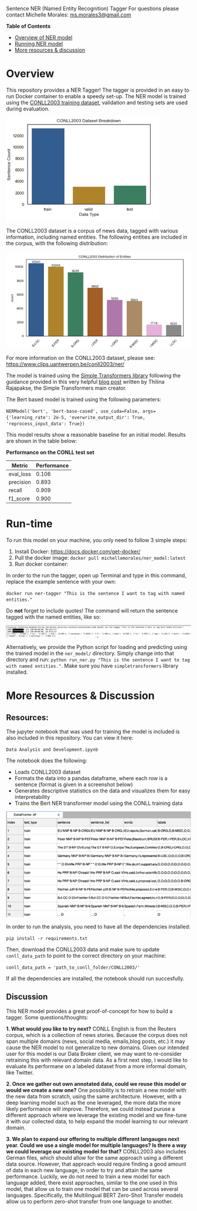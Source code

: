Sentence NER (Named Entity Recognition) Tagger
For questions please contact Michelle Morales: ms.morales3@gmail.com

**Table of Contents**
- [Overview of NER model](#Overview)
- [Running NER model](#Running)
- [More resources & discussion](#More)

# Overview

This repository provides a NER Tagger! The tagger is provided in an easy to run Docker container to enable a speedy set-up. The NER model is trained using the [CONLL2003 training dataset](https://github.com/davidsbatista/NER-datasets/tree/master/CONLL2003), validation and testing sets are used during evaluation.

![Dataset Overview](https://github.com/michellemorales/ner_model/blob/master/images/CONLL%20Dataset%20Overview.png)

The CONLL2003 dataset is a corpus of news data, tagged with various information, including named entities. The following entities are included in the corpus, with the following distribution:

![Entity Distribution](https://github.com/michellemorales/ner_model/blob/master/images/Entities%20Distribution.png)

For more information on the CONLL2003 dataset, please see: https://www.clips.uantwerpen.be/conll2003/ner/

The model is trained using the [Simple Transformers library](https://github.com/ThilinaRajapakse/simpletransformers) following the guidance provided in this very helpful [blog post](https://towardsdatascience.com/simple-transformers-named-entity-recognition-with-transformer-models-c04b9242a2a0Performance ) written by Thilina Rajapakse, the Simple Transformers main creator.

The Bert based model is trained using the following parameters: 

`NERModel('bert', 'bert-base-cased', use_cuda=False, args={'learning_rate': 2e-5, 'overwrite_output_dir': True, 'reprocess_input_data': True})`

This model results show a reasonable baseline for an initial model. Results are shown in the table below:

**Performance on the CONLL test set**

| Metric  | Performance |
| ------------- | ------------- |
| eval_loss | 0.106 |
| precision  | 0.893 |
|recall| 0.909 |
| f1_score | 0.900  |
 
# Run-time

To run this model on your machine, you only need to follow 3 simple steps:

1. Install Docker: https://docs.docker.com/get-docker/
2. Pull the docker image: `docker pull michellemorales/ner_model:latest`
4. Run docker container:

In order to the run the tagger, open up Terminal and type in this command, replace the example sentence with your own:

`docker run ner-tagger "This is the sentence I want to tag with named entities."`

Do **not** forget to include quotes! The command will return the sentence tagged with the named entities, like so:

![Docker Example](https://github.com/michellemorales/ner_model/blob/master/images/Docker%20Container%20Example.png)

Alternatively, we provide the Python script for loading and predicting using the trained model in the `ner_model/` directory. Simply change into that directory and run: `python run_ner.py "This is the sentence I want to tag with named entities."`. Make sure you have `simpletransformers` library installed. 

# More Resources & Discussion

## Resources:

The jupyter notebook that was used for training the model is included is also included in this repository. You can view it here:

`Data Analysis and Development.ipynb`

The notebook does the following:

- Loads CONLL2003 dataset
- Formats the data into a pandas dataframe, where each row is a sentence (format is given in a screenshot below)
- Generates descriptive statistics on the data and visualizes them for easy interpretability 
- Trains the Bert NER transformer model using the CONLL training data

![Dataframe format](https://github.com/michellemorales/ner_model/blob/master/images/Dataframe%20Format.png)

In order to run the analysis, you need to have all the dependencies installed:

`pip install -r requirements.txt`

Then, download the CONLL2003 data and make sure to update `conll_data_path` to point to the correct directory on your machine:

`conll_data_path = 'path_to_conll_folder/CONLL2003/'`

If all the dependencies are installed, the notebook should run succesfully. 

## Discussion

This NER model provides a great proof-of-concept for how to build a tagger. Some questions/thoughts:

**1. What would you like to try next?**
CONLL English is from the Reuters corpus, which is a collection of news stories. Because the corpus does not span multiple domains (news, social media, emails,blog posts, etc.) it may cause the NER model to not generalize to new domains. Given our intended user for this model is our Data Broker client, we may want to re-consider retraining this with relevant domain data. As a first next step, I would like to evaluate its performane on a labeled dataset from a more informal domain, like Twitter.

**2. Once we gather out own annotated data, could we reuse this model or would we create a new one?**
One possibility is to retrain a new model with the new data from scratch, using the same architecture. However, with a deep learning model such as the one leveraged, the more data the more likely performance will improve. Therefore, we could instead puruse a different approach where we leverage the existing model and we fine-tune it with our collected data, to help expand the model learning to our relevant domain.

**3. We plan to expand our offering to multiple different langauges next year. Could we use a single model for multiple languages? Is there a way we could leverage our existing model for that?**
CONLL2003 also includes German files, which should allow for the same approach using a different data source. However, that approach would require finding a good amount of data in each new language, in order to try and attain the same performance. Luckily, we do not need to train a new model for each language added, there exist approaches, similar to the one used in this model, that allow us to train one model that can be used across several languages. Specifically, the Multilingual BERT Zero-Shot Transfer models allow us to perform zero-shot transfer from one language to another. 

